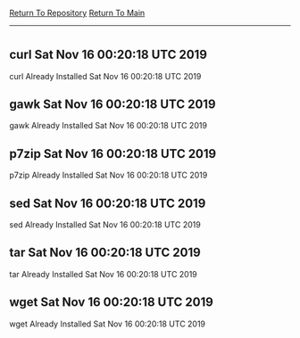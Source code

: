 [Return To Repository](https://github.com/deathbybandaid/piholeparser/)
[Return To Main](https://github.com/deathbybandaid/piholeparser/blob/master/RecentRunLogs/Mainlog.md)
____________________________________
# 
## curl Sat Nov 16 00:20:18 UTC 2019
curl Already Installed Sat Nov 16 00:20:18 UTC 2019
## gawk Sat Nov 16 00:20:18 UTC 2019
gawk Already Installed Sat Nov 16 00:20:18 UTC 2019
## p7zip Sat Nov 16 00:20:18 UTC 2019
p7zip Already Installed Sat Nov 16 00:20:18 UTC 2019
## sed Sat Nov 16 00:20:18 UTC 2019
sed Already Installed Sat Nov 16 00:20:18 UTC 2019
## tar Sat Nov 16 00:20:18 UTC 2019
tar Already Installed Sat Nov 16 00:20:18 UTC 2019
## wget Sat Nov 16 00:20:18 UTC 2019
wget Already Installed Sat Nov 16 00:20:18 UTC 2019
